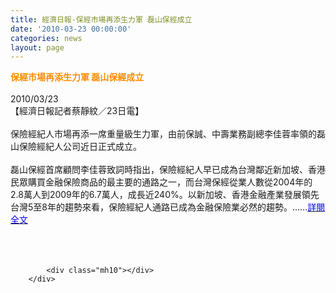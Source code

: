 ```yaml
---
title: 經濟日報-保經市場再添生力軍 磊山保經成立
date: '2010-03-23 00:00:00'
categories: news
layout: page
---
```


<div class="text">
			<div>
	<div>
		<span style="color:#ff8c00;"><span style="font-size:14px;"><strong>保經市場再添生力軍 磊山保經成立</strong></span></span></div>
	<div>
		&nbsp;</div>
	<div>
		2010/03/23<span class="Apple-tab-span" style="white-space:pre"> </span></div>
	<div>
		【經濟日報記者蔡靜紋／23日電】</div>
	<div>
		&nbsp;</div>
	<div>
		保險經紀人市場再添一席重量級生力軍，由前保誠、中壽業務副總李佳蓉率領的磊山保險經紀人公司近日正式成立。</div>
	<div>
		&nbsp;</div>
	<div>
		磊山保經首席顧問李佳蓉致詞時指出，保險經紀人早已成為台灣鄰近新加坡、香港民眾購買金融保險商品的最主要的通路之一，而台灣保經從業人數從2004年的2.8萬人到2009年的6.7萬人，成長近240%。以新加坡、香港金融產業發展領先台灣5至8年的趨勢來看，保險經紀人通路已成為金融保險業必然的趨勢。......<a href="http://edn.udn.com/article/view.jsp?aid=251003&amp;cid=47%27%27%27" target="_blank"><span style="color:#0000ff;">詳閱全文</span></a></div>
	<div>
		&nbsp;</div>
	<div>
		&nbsp;</div>
</div>
<div>
	&nbsp;</div>

			<div class="mh10"></div>
		</div>
